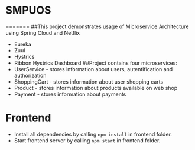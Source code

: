 # SMPUOS
=======
##This project demonstrates usage of Microservice Architecture using Spring Cloud and Netflix
- Eureka
- Zuul
- Hystrics
- Ribbon
Hystrics Dashboard
##Project contains four microservices:
- UserService - stores information about users, autentification and authorization 
- ShoppingCart - stores information about user shopping carts
- Product - stores information about products available on web shop
- Payment - stores information about payments
# Frontend
- Install all dependencies by calling ```npm install``` in frontend folder.
- Start frontend server by calling ```npm start``` in frontend folder.
